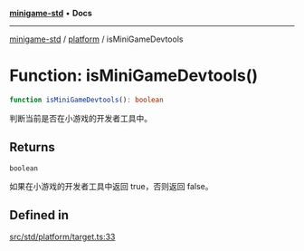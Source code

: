 [**minigame-std**](../../../README.md) • **Docs**

***

[minigame-std](../../../README.md) / [platform](../README.md) / isMiniGameDevtools

# Function: isMiniGameDevtools()

```ts
function isMiniGameDevtools(): boolean
```

判断当前是否在小游戏的开发者工具中。

## Returns

`boolean`

如果在小游戏的开发者工具中返回 true，否则返回 false。

## Defined in

[src/std/platform/target.ts:33](https://github.com/JiangJie/minigame-std/blob/b22fceadbb04574df41eed36a50100fba3cc5e73/src/std/platform/target.ts#L33)
